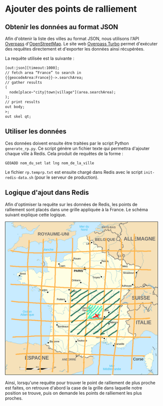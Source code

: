 # Ajouter des points de ralliement

## Obtenir les données au format JSON

Afin d'obtenir la liste des villes au format JSON, nous utilisons 
l'API [Overpass]() d'[OpenStreetMap](https://www.openstreetmap.fr/). 
Le site web [Overpass Turbo](http://overpass-turbo.eu/) permet d'exécuter
des requêtes directement et d'exporter les données ainsi récupérées.

La requête utilisée est la suivante : 

```
[out:json][timeout:1000];
// fetch area “France” to search in
{{geocodeArea:France}}->.searchArea;
// gather results
(
  node[place~"city|town|village"](area.searchArea);
);
// print results
out body;
>;
out skel qt;
```

## Utiliser les données

Ces données doivent ensuite être traitées par le script Python `generate_rp.py`.
Ce script génère un fichier texte qui permettra d'ajouter chaque ville à Redis. 
Cela produit de requêtes de la forme : 

```
GEOADD nom_du_set lat lng nom_de_la_ville
```

Le fichier `rp.temprp.txt` est ensuite chargé dans Redis avec le script 
`init-redis-data.sh` (pour le serveur de production).

## Logique d'ajout dans Redis

Afin d'optimiser la requête sur les données de Redis, les points de ralliement 
sont placés dans une grille appliquée à la France. Le schéma suivant explique 
cette logique.

![Carte de la France découpée](france.png)

Ainsi, lorsqu'une requête pour trouver le point de ralliement de plus proche est 
faites, on retrouve d'abord la case de la grille dans laquelle notre position se 
trouve, puis on demande les points de ralliement les plus proches.
